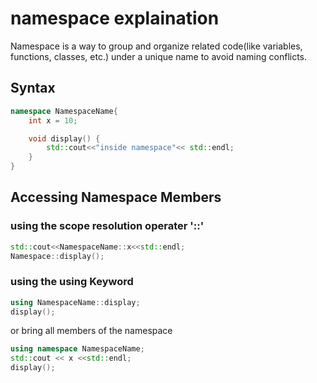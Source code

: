 # namespace explaination

Namespace is a way to group and organize related code(like variables, functions, classes, etc.) under a unique name to avoid naming conflicts.

## Syntax
```cpp
namespace NamespaceName{
    int x = 10;

    void display() {
        std::cout<<"inside namespace"<< std::endl;
    }
}
```
## Accessing Namespace Members

### using the scope resolution operater '::'
```c++
std::cout<<NamespaceName::x<<std::endl;
Namespace::display();
```
### using the using Keyword
```cpp
using NamespaceName::display;
display();
```

or bring all members of the namespace
```cpp
using namespace NamespaceName;
std::cout << x <<std::endl;
display();
```
